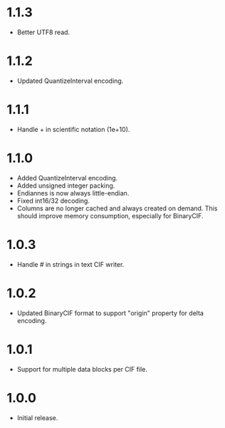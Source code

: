 # 1.1.3
* Better UTF8 read.

# 1.1.2
* Updated QuantizeInterval encoding.

# 1.1.1
* Handle + in scientific notation (1e+10).

# 1.1.0
* Added QuantizeInterval encoding.
* Added unsigned integer packing.
* Endiannes is now always little-endian.
* Fixed int16/32 decoding.
* Columns are no longer cached and always created on demand. This should improve memory consumption, especially for BinaryCIF.

# 1.0.3
* Handle # in strings in text CIF writer.

# 1.0.2
* Updated BinaryCIF format to support "origin" property for delta encoding.

# 1.0.1
* Support for multiple data blocks per CIF file.

# 1.0.0
* Initial release.  